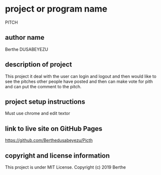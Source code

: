 # project or program name
PITCH

## author name
Berthe DUSABEYEZU

## description of project
This project it deal with the user can login and logout and then would like to see the pitches other people have posted and then can make vote for pith and can put the comment to the pitch.

## project setup instructions
Must use chrome and edit textor
 
## link to live site on GitHub Pages
https://github.com/Berthedusabeyezu/Picth

## copyright and license information
This project is under MIT License. Copyright (c) 2019 Berthe
  